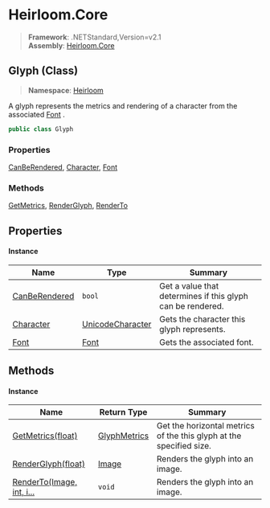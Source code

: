 # Heirloom.Core

> **Framework**: .NETStandard,Version=v2.1  
> **Assembly**: [Heirloom.Core][0]

## Glyph (Class)

> **Namespace**: [Heirloom][0]

A glyph represents the metrics and rendering of a character from the associated [Font][1] .

```cs
public class Glyph
```

### Properties

[CanBeRendered][2], [Character][3], [Font][1]

### Methods

[GetMetrics][4], [RenderGlyph][5], [RenderTo][6]

## Properties

#### Instance

| Name               | Type                  | Summary                                                    |
|--------------------|-----------------------|------------------------------------------------------------|
| [CanBeRendered][2] | `bool`                | Get a value that determines if this glyph can be rendered. |
| [Character][3]     | [UnicodeCharacter][7] | Gets the character this glyph represents.                  |
| [Font][1]          | [Font][8]             | Gets the associated font.                                  |

## Methods

#### Instance

| Name                           | Return Type       | Summary                                                             |
|--------------------------------|-------------------|---------------------------------------------------------------------|
| [GetMetrics(float)][4]         | [GlyphMetrics][9] | Get the horizontal metrics of the this glyph at the specified size. |
| [RenderGlyph(float)][5]        | [Image][10]       | Renders the glyph into an image.                                    |
| [RenderTo(Image, int, i...][6] | `void`            | Renders the glyph into an image.                                    |

[0]: ../../Heirloom.Core.md
[1]: Glyph/Font.md
[2]: Glyph/CanBeRendered.md
[3]: Glyph/Character.md
[4]: Glyph/GetMetrics.md
[5]: Glyph/RenderGlyph.md
[6]: Glyph/RenderTo.md
[7]: UnicodeCharacter.md
[8]: Font.md
[9]: GlyphMetrics.md
[10]: Image.md
